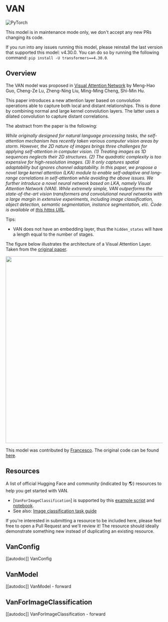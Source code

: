 <!--Copyright 2022 The HuggingFace Team. All rights reserved.

Licensed under the Apache License, Version 2.0 (the "License"); you may not use this file except in compliance with
the License. You may obtain a copy of the License at

http://www.apache.org/licenses/LICENSE-2.0

Unless required by applicable law or agreed to in writing, software distributed under the License is distributed on
an "AS IS" BASIS, WITHOUT WARRANTIES OR CONDITIONS OF ANY KIND, either express or implied. See the License for the
specific language governing permissions and limitations under the License.

⚠️ Note that this file is in Markdown but contain specific syntax for our doc-builder (similar to MDX) that may not be
rendered properly in your Markdown viewer.

-->

# VAN

<img alt="PyTorch" src="https://img.shields.io/badge/PyTorch-DE3412?style=flat&logo=pytorch&logoColor=white">

<Tip warning={true}>

This model is in maintenance mode only, we don't accept any new PRs changing its code.

If you run into any issues running this model, please reinstall the last version that supported this model: v4.30.0.
You can do so by running the following command: `pip install -U transformers==4.30.0`.

</Tip>

## Overview

The VAN model was proposed in [Visual Attention Network](https://arxiv.org/abs/2202.09741) by Meng-Hao Guo, Cheng-Ze Lu, Zheng-Ning Liu, Ming-Ming Cheng, Shi-Min Hu.

This paper introduces a new attention layer based on convolution operations able to capture both local and distant relationships. This is done by combining normal and large kernel convolution layers. The latter uses a dilated convolution to capture distant correlations.

The abstract from the paper is the following:

*While originally designed for natural language processing tasks, the self-attention mechanism has recently taken various computer vision areas by storm. However, the 2D nature of images brings three challenges for applying self-attention in computer vision. (1) Treating images as 1D sequences neglects their 2D structures. (2) The quadratic complexity is too expensive for high-resolution images. (3) It only captures spatial adaptability but ignores channel adaptability. In this paper, we propose a novel large kernel attention (LKA) module to enable self-adaptive and long-range correlations in self-attention while avoiding the above issues. We further introduce a novel neural network based on LKA, namely Visual Attention Network (VAN). While extremely simple, VAN outperforms the state-of-the-art vision transformers and convolutional neural networks with a large margin in extensive experiments, including image classification, object detection, semantic segmentation, instance segmentation, etc. Code is available at [this https URL](https://github.com/Visual-Attention-Network/VAN-Classification).*

Tips:

- VAN does not have an embedding layer, thus the `hidden_states` will have a length equal to the number of stages.

The figure below illustrates the architecture of a Visual Attention Layer. Taken from the [original paper](https://arxiv.org/abs/2202.09741).

<img width="600" src="https://huggingface.co/datasets/huggingface/documentation-images/resolve/main/van_architecture.png"/>

This model was contributed by [Francesco](https://huggingface.co/Francesco). The original code can be found [here](https://github.com/Visual-Attention-Network/VAN-Classification).

## Resources

A list of official Hugging Face and community (indicated by 🌎) resources to help you get started with VAN.

<PipelineTag pipeline="image-classification"/>

- [`VanForImageClassification`] is supported by this [example script](https://github.com/huggingface/transformers/tree/main/examples/pytorch/image-classification) and [notebook](https://colab.research.google.com/github/huggingface/notebooks/blob/main/examples/image_classification.ipynb).
- See also: [Image classification task guide](../tasks/image_classification)

If you're interested in submitting a resource to be included here, please feel free to open a Pull Request and we'll review it! The resource should ideally demonstrate something new instead of duplicating an existing resource.

## VanConfig

[[autodoc]] VanConfig

## VanModel

[[autodoc]] VanModel
    - forward

## VanForImageClassification

[[autodoc]] VanForImageClassification
    - forward

